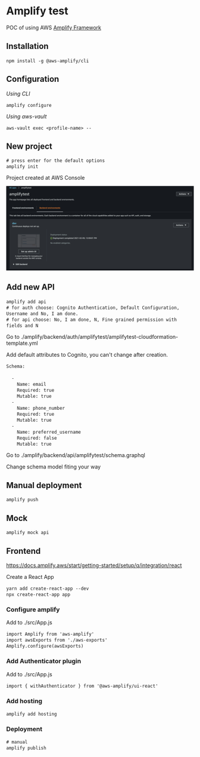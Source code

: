 # Amplify test

POC of using AWS [Amplify Framework](https://docs.amplify.aws)

## Installation

```
npm install -g @aws-amplify/cli
```

## Configuration

_Using CLI_

```
amplify configure
```

_Using aws-vault_

```
aws-vault exec <profile-name> --
```

## New project

```
# press enter for the default options
amplify init
```

Project created at AWS Console

![amplify app](./docs/images/amplify-app.png)

## Add new API

```
amplify add api
# for auth choose: Cognito Authentication, Default Configuration, Username and No, I am done.
# for api choose: No, I am done, N, Fine grained permission with fields and N
```

Go to ./amplify/backend/auth/amplifytest<hash>/amplifytest<hash>-cloudformation-template.yml

Add default attributes to Cognito, you can't change after creation.

```
Schema:
        
  -
    Name: email
    Required: true
    Mutable: true
  -
    Name: phone_number
    Required: true
    Mutable: true
  -
    Name: preferred_username
    Required: false
    Mutable: true
```

Go to ./amplify/backend/api/amplifytest/schema.graphql

Change schema model fiting your way

## Manual deployment

```
amplify push
```

## Mock

```
amplify mock api
```

## Frontend

https://docs.amplify.aws/start/getting-started/setup/q/integration/react

Create a React App

```
yarn add create-react-app --dev
npx create-react-app app
```

### Configure amplify

Add to ./src/App.js

```
import Amplify from 'aws-amplify'
import awsExports from './aws-exports'
Amplify.configure(awsExports)
```

### Add Authenticator plugin

Add to ./src/App.js

```
import { withAuthenticator } from '@aws-amplify/ui-react'
```

### Add hosting

```
amplify add hosting
```

### Deployment

```
# manual
amplify publish
```
